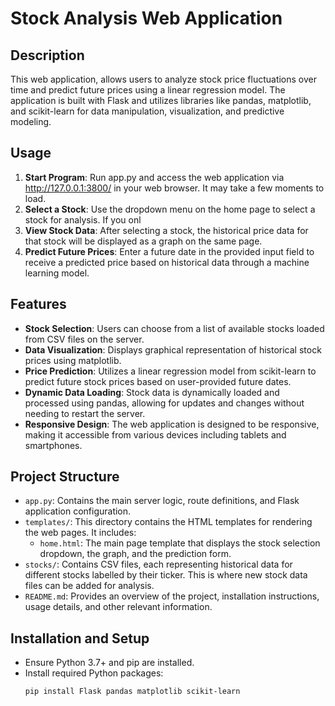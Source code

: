 # Stock Analysis Web Application

## Description
This web application, allows users to analyze stock price fluctuations over time and predict future prices using a linear regression model. The application is built with Flask and utilizes libraries like pandas, matplotlib, and scikit-learn for data manipulation, visualization, and predictive modeling.

## Usage
1. **Start Program**: Run app.py and access the web application via http://127.0.0.1:3800/ in your web browser. It may take a few moments to load.
2. **Select a Stock**: Use the dropdown menu on the home page to select a stock for analysis. If you onl
3. **View Stock Data**: After selecting a stock, the historical price data for that stock will be displayed as a graph on the same page.
4. **Predict Future Prices**: Enter a future date in the provided input field to receive a predicted price based on historical data through a machine learning model.

## Features
- **Stock Selection**: Users can choose from a list of available stocks loaded from CSV files on the server.
- **Data Visualization**: Displays graphical representation of historical stock prices using matplotlib.
- **Price Prediction**: Utilizes a linear regression model from scikit-learn to predict future stock prices based on user-provided future dates.
- **Dynamic Data Loading**: Stock data is dynamically loaded and processed using pandas, allowing for updates and changes without needing to restart the server.
- **Responsive Design**: The web application is designed to be responsive, making it accessible from various devices including tablets and smartphones.

## Project Structure
- `app.py`: Contains the main server logic, route definitions, and Flask application configuration.
- `templates/`: This directory contains the HTML templates for rendering the web pages. It includes:
  - `home.html`: The main page template that displays the stock selection dropdown, the graph, and the prediction form.
- `stocks/`: Contains CSV files, each representing historical data for different stocks labelled by their ticker. This is where new stock data files can be added for analysis.
- `README.md`: Provides an overview of the project, installation instructions, usage details, and other relevant information.

## Installation and Setup
- Ensure Python 3.7+ and pip are installed.
- Install required Python packages:
  ```bash
  pip install Flask pandas matplotlib scikit-learn
